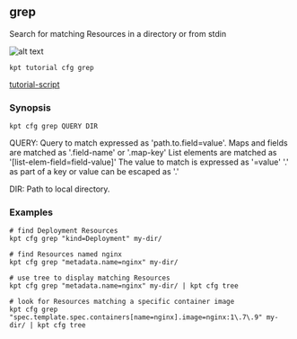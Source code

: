## grep

Search for matching Resources in a directory or from stdin

![alt text][tutorial]

    kpt tutorial cfg grep

[tutorial-script]

### Synopsis

    kpt cfg grep QUERY DIR

  QUERY:
    Query to match expressed as 'path.to.field=value'.
    Maps and fields are matched as '.field-name' or '.map-key'
    List elements are matched as '[list-elem-field=field-value]'
    The value to match is expressed as '=value'
    '.' as part of a key or value can be escaped as '\.'

  DIR:
    Path to local directory.

### Examples

    # find Deployment Resources
    kpt cfg grep "kind=Deployment" my-dir/

    # find Resources named nginx
    kpt cfg grep "metadata.name=nginx" my-dir/

    # use tree to display matching Resources
    kpt cfg grep "metadata.name=nginx" my-dir/ | kpt cfg tree

    # look for Resources matching a specific container image
    kpt cfg grep "spec.template.spec.containers[name=nginx].image=nginx:1\.7\.9" my-dir/ | kpt cfg tree

###

[tutorial]: https://storage.googleapis.com/kpt-dev/docs/cfg-grep.gif "kpt cfg grep"
[tutorial-script]: ../../gifs/cfg-grep.sh
